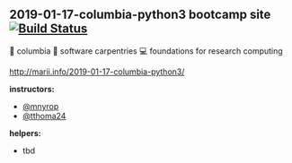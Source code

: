 ## 2019-01-17-columbia-python3 bootcamp site [![Build Status](https://travis-ci.org/mnyrop/2019-01-17-columbia-python3.svg?branch=master)](https://travis-ci.org/mnyrop/2019-01-17-columbia-python3)

:crown: columbia :snake: software carpentries :computer:  foundations for research computing  

http://marii.info/2019-01-17-columbia-python3/

__instructors:__
- [@mnyrop](https://github.com/mnyrop)
- [@tthoma24](https://github.com/tthoma24)

__helpers:__
- tbd
